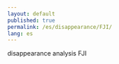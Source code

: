 ```yaml
---
layout: default
published: true
permalink: /es/disappearance/FJI/
lang: es
---
```


disappearance analysis FJI
